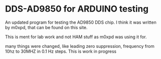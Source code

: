 DDS-AD9850 for ARDUINO testing
==========

An updated program for testing the AD9850 DDS chip. 
I think it was written by m0xpd, that can be found on this site.

This is ment for lab work and not HAM stuff as m0xpd was using it for.

many things were changed, like leading zero suppression, frequency  from 10hz to 30MHZ in 0.1 Hz steps.
This is work in progress 
